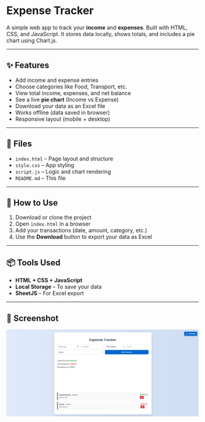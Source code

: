 # Expense Tracker

A simple web app to track your **income** and **expenses**. Built with HTML, CSS, and JavaScript. It stores data locally, shows totals, and includes a pie chart using Chart.js.

---

## ✨ Features

- Add income and expense entries
- Choose categories like Food, Transport, etc.
- View total income, expenses, and net balance
- See a live **pie chart** (Income vs Expense)
- Download your data as an Excel file
- Works offline (data saved in browser)
- Responsive layout (mobile + desktop)

---

## 📂 Files

- `index.html` – Page layout and structure  
- `style.css` – App styling  
- `script.js` – Logic and chart rendering  
- `README.md` – This file  

---

## 🚀 How to Use

1. Download or clone the project
2. Open `index.html` in a browser
3. Add your transactions (date, amount, category, etc.)
4. Use the **Download** button to export your data as Excel

---

## 📦 Tools Used

- **HTML + CSS + JavaScript**
- **Local Storage** – To save your data
- **SheetJS** – For Excel export

---

## 📸 Screenshot

![App Screenshot](asset/screenshot.png)




